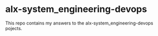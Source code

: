 # alx-system_engineering-devops

This repo contains my answers to the alx-system_engineering-devops pojects.
